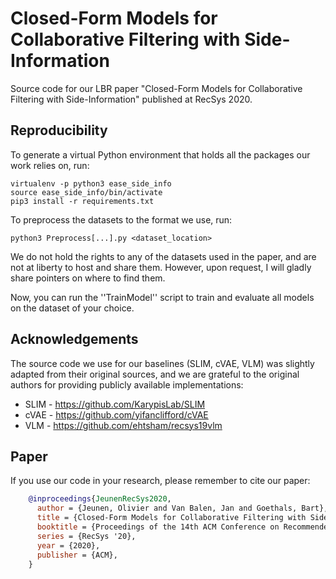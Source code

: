# Closed-Form Models for Collaborative Filtering with Side-Information
Source code for our LBR paper "Closed-Form Models for Collaborative Filtering with Side-Information" published at RecSys 2020.

## Reproducibility
To generate a virtual Python environment that holds all the packages our work relies on, run:

    virtualenv -p python3 ease_side_info
    source ease_side_info/bin/activate
    pip3 install -r requirements.txt
    

To preprocess the datasets to the format we use, run:

    python3 Preprocess[...].py <dataset_location>

We do not hold the rights to any of the datasets used in the paper, and are not at liberty to host and share them.
However, upon request, I will gladly share pointers on where to find them.

Now, you can run the ''TrainModel'' script to train and evaluate all models on the dataset of your choice.

## Acknowledgements
The source code we use for our baselines (SLIM, cVAE, VLM) was slightly adapted from their original sources, and we are grateful to the original authors for providing publicly available implementations:

- SLIM - https://github.com/KarypisLab/SLIM
- cVAE - https://github.com/yifanclifford/cVAE
- VLM  - https://github.com/ehtsham/recsys19vlm

## Paper
If you use our code in your research, please remember to cite our paper:

```BibTeX
    @inproceedings{JeunenRecSys2020,
      author = {Jeunen, Olivier and Van Balen, Jan and Goethals, Bart},
      title = {Closed-Form Models for Collaborative Filtering with Side-Information},
      booktitle = {Proceedings of the 14th ACM Conference on Recommender Systems},
      series = {RecSys '20},
      year = {2020},
      publisher = {ACM},
    }
